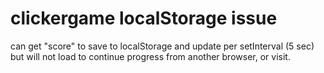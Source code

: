 # clickergame localStorage issue
can get "score" to save to localStorage and update per setInterval (5 sec) but will not load to continue progress from another browser, or visit.

